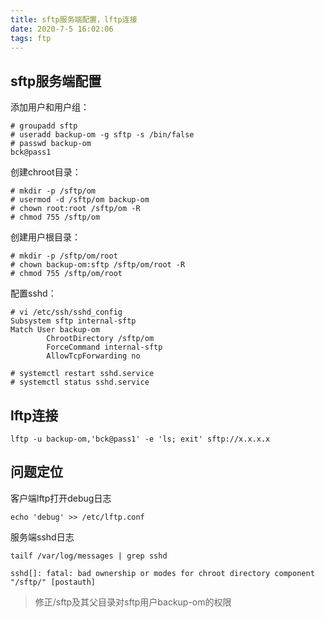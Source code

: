 ```yaml
---
title: sftp服务端配置，lftp连接
date: 2020-7-5 16:02:06
tags: ftp
---
```


## sftp服务端配置

添加用户和用户组：

```
# groupadd sftp
# useradd backup-om -g sftp -s /bin/false
# passwd backup-om
bck@pass1
```

创建chroot目录：

```
# mkdir -p /sftp/om
# usermod -d /sftp/om backup-om
# chown root:root /sftp/om -R
# chmod 755 /sftp/om
```

创建用户根目录：

```
# mkdir -p /sftp/om/root
# chown backup-om:sftp /sftp/om/root -R
# chmod 755 /sftp/om/root
```

配置sshd：

```
# vi /etc/ssh/sshd_config
Subsystem sftp internal-sftp
Match User backup-om
        ChrootDirectory /sftp/om
        ForceCommand internal-sftp
        AllowTcpForwarding no
		
# systemctl restart sshd.service
# systemctl status sshd.service
```

## lftp连接

```
lftp -u backup-om,'bck@pass1' -e 'ls; exit' sftp://x.x.x.x
```

## 问题定位

客户端lftp打开debug日志

`echo 'debug' >> /etc/lftp.conf`

服务端sshd日志

`tailf /var/log/messages | grep sshd`

```
sshd[]: fatal: bad ownership or modes for chroot directory component "/sftp/" [postauth]
```

> 修正/sftp及其父目录对sftp用户backup-om的权限
